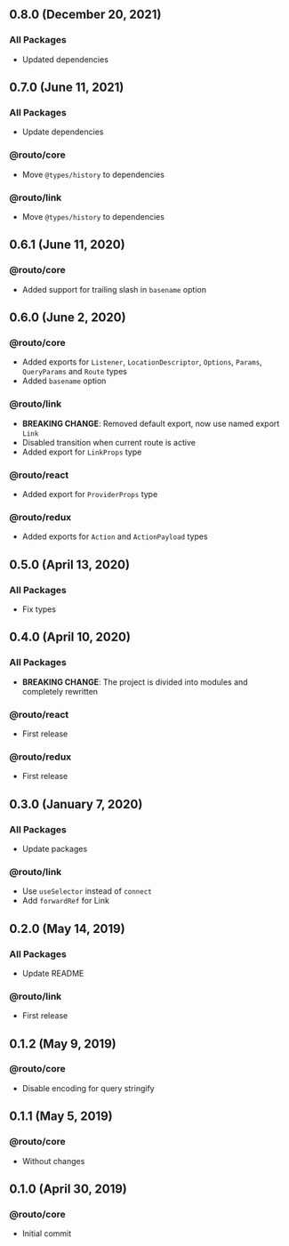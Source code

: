 ## 0.8.0 (December 20, 2021)

### All Packages

- Updated dependencies

## 0.7.0 (June 11, 2021)

### All Packages

- Update dependencies

### @routo/core

- Move `@types/history` to dependencies

### @routo/link

- Move `@types/history` to dependencies

## 0.6.1 (June 11, 2020)

### @routo/core

- Added support for trailing slash in `basename` option

## 0.6.0 (June 2, 2020)

### @routo/core

- Added exports for `Listener`, `LocationDescriptor`, `Options`, `Params`, `QueryParams` and `Route` types
- Added `basename` option

### @routo/link

- **BREAKING CHANGE**: Removed default export, now use named export `Link`
- Disabled transition when current route is active
- Added export for `LinkProps` type

### @routo/react

- Added export for `ProviderProps` type

### @routo/redux

- Added exports for `Action` and `ActionPayload` types

## 0.5.0 (April 13, 2020)

### All Packages

- Fix types

## 0.4.0 (April 10, 2020)

### All Packages

- **BREAKING CHANGE**: The project is divided into modules and completely rewritten

### @routo/react

- First release

### @routo/redux

- First release

## 0.3.0 (January 7, 2020)

### All Packages

- Update packages

### @routo/link

- Use `useSelector` instead of `connect`
- Add `forwardRef` for Link

## 0.2.0 (May 14, 2019)

### All Packages

- Update README

### @routo/link

- First release

## 0.1.2 (May 9, 2019)

### @routo/core

- Disable encoding for query stringify

## 0.1.1 (May 5, 2019)

### @routo/core

- Without changes

## 0.1.0 (April 30, 2019)

### @routo/core

- Initial commit
